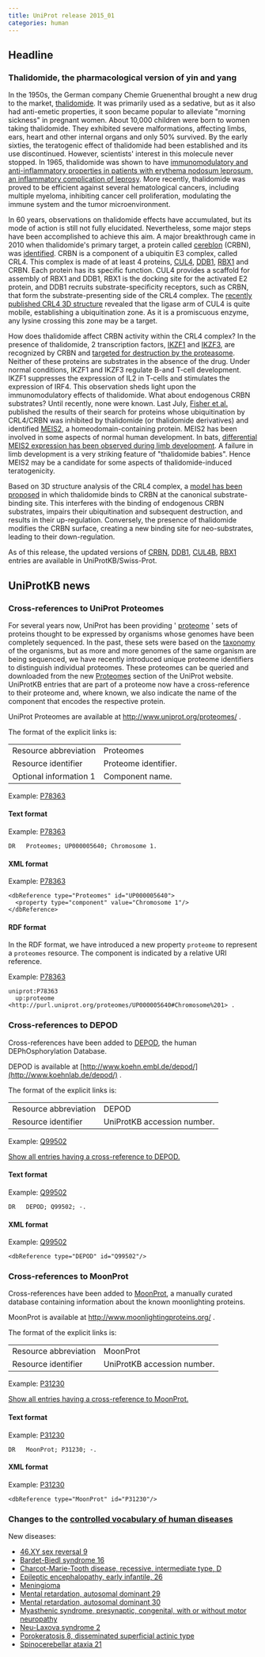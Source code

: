 ```yaml
---
title: UniProt release 2015_01
categories: human
---
```


## Headline

### Thalidomide, the pharmacological version of yin and yang

In the 1950s, the German company Chemie Gruenenthal brought a new drug to the market, [thalidomide](http://en.wikipedia.org/wiki/Thalidomide). It was primarily used as a sedative, but as it also had anti-emetic properties, it soon became popular to alleviate "morning sickness" in pregnant women. About 10,000 children were born to women taking thalidomide. They exhibited severe malformations, affecting limbs, ears, heart and other internal organs and only 50% survived. By the early sixties, the teratogenic effect of thalidomide had been established and its use discontinued. However, scientists' interest in this molecule never stopped. In 1965, thalidomide was shown to have [immunomodulatory and anti-inflammatory properties in patients with erythema nodosum leprosum, an inflammatory complication of leprosy](http://www.ncbi.nlm.nih.gov/pubmed/14296027). More recently, thalidomide was proved to be efficient against several hematological cancers, including multiple myeloma, inhibiting cancer cell proliferation, modulating the immune system and the tumor microenvironment.

In 60 years, observations on thalidomide effects have accumulated, but its mode of action is still not fully elucidated. Nevertheless, some major steps have been accomplished to achieve this aim. A major breakthrough came in 2010 when thalidomide's primary target, a protein called [cereblon](http://www.uniprot.org/uniprot/Q96SW2) (CRBN), was [identified](http://www.ncbi.nlm.nih.gov/pubmed/20223979). CRBN is a component of a ubiquitin E3 complex, called CRL4. This complex is made of at least 4 proteins, [CUL4](http://www.uniprot.org/uniprot/?query=accession:Q13619+OR+accession:Q13620), [DDB1](http://www.uniprot.org/uniprot/Q16531), [RBX1](http://www.uniprot.org/uniprot/P62877) and CRBN. Each protein has its specific function. CUL4 provides a scaffold for assembly of RBX1 and DDB1, RBX1 is the docking site for the activated E2 protein, and DDB1 recruits substrate-specificity receptors, such as CRBN, that form the substrate-presenting side of the CRL4 complex. The [recently published CRL4 3D structure](http://www.ncbi.nlm.nih.gov/pubmed/25043012,25108355) revealed that the ligase arm of CUL4 is quite mobile, establishing a ubiquitination zone. As it is a promiscuous enzyme, any lysine crossing this zone may be a target.

How does thalidomide affect CRBN activity within the CRL4 complex? In the presence of thalidomide, 2 transcription factors, [IKZF1](http://www.uniprot.org/uniprot/Q13422) and [IKZF3](http://www.uniprot.org/uniprot/Q9UKT9), are recognized by CRBN and [targeted for destruction by the proteasome](http://www.ncbi.nlm.nih.gov/pubmed/24292625,24292623,24328678). Neither of these proteins are substrates in the absence of the drug. Under normal conditions, IKZF1 and IKZF3 regulate B-and T-cell development. IKZF1 suppresses the expression of IL2 in T-cells and stimulates the expression of IRF4. This observation sheds light upon the immunomodulatory effects of thalidomide. What about endogenous CRBN substrates? Until recently, none were known. Last July, [Fisher et al.](http://www.ncbi.nlm.nih.gov/pubmed/25043012) published the results of their search for proteins whose ubiquitination by CRL4/CRBN was inhibited by thalidomide (or thalidomide derivatives) and identified [MEIS2](http://www.uniprot.org/uniprot/O14770), a homeodomain-containing protein. MEIS2 has been involved in some aspects of normal human development. In bats, [differential MEIS2 expression has been observed during limb development](http://www.ncbi.nlm.nih.gov/pubmed/25166052). A failure in limb development is a very striking feature of "thalidomide babies". Hence MEIS2 may be a candidate for some aspects of thalidomide-induced teratogenicity.

Based on 3D structure analysis of the CRL4 complex, a [model has been proposed](http://www.ncbi.nlm.nih.gov/pubmed/25043012) in which thalidomide binds to CRBN at the canonical substrate-binding site. This interferes with the binding of endogenous CRBN substrates, impairs their ubiquitination and subsequent destruction, and results in their up-regulation. Conversely, the presence of thalidomide modifies the CRBN surface, creating a new binding site for neo-substrates, leading to their down-regulation.

As of this release, the updated versions of [CRBN](http://www.uniprot.org/uniprot/?query=accession:Q96SW2+OR+accession:Q8C7D2+OR+accession:Q56AP7+OR+accession:Q5R6Y2+OR+accession:Q0P564+OR+accession:P0CF65+OR+accession:Q640S2+OR+accession:Q68EH9), [DDB1](http://www.uniprot.org/uniprot/?query=accession:Q16531+OR+accession:A1A4K3+OR+accession:Q5R649+OR+accession:Q9ESW0+OR+accession:Q3U1J4+OR+accession:Q805F9), [CUL4B](http://www.uniprot.org/uniprot/?query=accession:Q13620), [RBX1](http://www.uniprot.org/uniprot/?query=accession:P62877+OR+accession:P62878) entries are available in UniProtKB/Swiss-Prot.

## UniProtKB news

### Cross-references to UniProt Proteomes

For several years now, UniProt has been providing ' [proteome](http://www.uniprot.org/help/proteome) ' sets of proteins thought to be expressed by organisms whose genomes have been completely sequenced. In the past, these sets were based on the [taxonomy](http://www.uniprot.org/taxonomy) of the organisms, but as more and more genomes of the same organism are being sequenced, we have recently introduced unique proteome identifiers to distinguish individual proteomes. These proteomes can be queried and downloaded from the new [Proteomes](http://www.uniprot.org/proteomes/) section of the UniProt website. UniProtKB entries that are part of a proteome now have a cross-reference to their proteome and, where known, we also indicate the name of the component that encodes the respective protein.

UniProt Proteomes are available at <http://www.uniprot.org/proteomes/> .

The format of the explicit links is:

|                        |                      |
|:-----------------------|:---------------------|
| Resource abbreviation  | Proteomes            |
| Resource identifier    | Proteome identifier. |
| Optional information 1 | Component name.      |

Example: [P78363](http://www.uniprot.org/uniprot/P78363#names%5Fand%5Ftaxonomy)

#### Text format

Example: [P78363](http://www.uniprot.org/uniprot/P78363.txt)

    DR   Proteomes; UP000005640; Chromosome 1.

#### XML format

Example: [P78363](http://www.uniprot.org/uniprot/P78363.xml)

    <dbReference type="Proteomes" id="UP000005640">
      <property type="component" value="Chromosome 1"/>
    </dbReference>

#### RDF format

In the RDF format, we have introduced a new property `proteome` to represent a `proteomes` resource. The component is indicated by a relative URI reference.

Example: [P78363](http://www.uniprot.org/uniprot/P78363.ttl)

    uniprot:P78363
      up:proteome <http://purl.uniprot.org/proteomes/UP000005640#Chromosome%201> .

### Cross-references to DEPOD

Cross-references have been added to [DEPOD](http://www.koehnlab.de/depod/), the human DEPhOsphorylation Database.

DEPOD is available at [http://www.koehn.embl.de/depod/](http://www.koehnlab.de/depod/) .

The format of the explicit links is:

|                       |                             |
|:----------------------|:----------------------------|
| Resource abbreviation | DEPOD                       |
| Resource identifier   | UniProtKB accession number. |

Example: [Q99502](http://www.uniprot.org/uniprot/Q99502)

[Show all entries having a cross-reference to DEPOD.](http://www.uniprot.org/uniprot/?query=database%3Adepod&sort=score)

#### Text format

Example: [Q99502](http://www.uniprot.org/uniprot/Q99502.txt)

    DR   DEPOD; Q99502; -.

#### XML format

Example: [Q99502](http://www.uniprot.org/uniprot/Q99502.xml)

    <dbReference type="DEPOD" id="Q99502"/>

### Cross-references to MoonProt

Cross-references have been added to [MoonProt](http://www.moonlightingproteins.org/), a manually curated database containing information about the known moonlighting proteins.

MoonProt is available at <http://www.moonlightingproteins.org/> .

The format of the explicit links is:

|                       |                             |
|:----------------------|:----------------------------|
| Resource abbreviation | MoonProt                    |
| Resource identifier   | UniProtKB accession number. |

Example: [P31230](http://www.uniprot.org/uniprot/P31230)

[Show all entries having a cross-reference to MoonProt.](http://www.uniprot.org/uniprot/?query=database%3Amoonprot&sort=score)

#### Text format

Example: [P31230](http://www.uniprot.org/uniprot/P31230.txt)

    DR   MoonProt; P31230; -.

#### XML format

Example: [P31230](http://www.uniprot.org/uniprot/P31230.xml)

    <dbReference type="MoonProt" id="P31230"/>

### Changes to the [controlled vocabulary of human diseases](https://ftp.uniprot.org/pub/databases/uniprot/current_release/knowledgebase/complete/docs/humdisease)

New diseases:

-   [46,XY sex reversal 9](http://www.uniprot.org/diseases/DI-04251)
-   [Bardet-Biedl syndrome 16](http://www.uniprot.org/diseases/DI-04258)
-   [Charcot-Marie-Tooth disease, recessive, intermediate type, D](http://www.uniprot.org/diseases/DI-04254)
-   [Epileptic encephalopathy, early infantile, 26](http://www.uniprot.org/diseases/DI-04249)
-   [Meningioma](http://www.uniprot.org/diseases/DI-04248)
-   [Mental retardation, autosomal dominant 29](http://www.uniprot.org/diseases/DI-04252)
-   [Mental retardation, autosomal dominant 30](http://www.uniprot.org/diseases/DI-04257)
-   [Myasthenic syndrome, presynaptic, congenital, with or without motor neuropathy](http://www.uniprot.org/diseases/DI-04255)
-   [Neu-Laxova syndrome 2](http://www.uniprot.org/diseases/DI-04253)
-   [Porokeratosis 8, disseminated superficial actinic type](http://www.uniprot.org/diseases/DI-04250)
-   [Spinocerebellar ataxia 21](http://www.uniprot.org/diseases/DI-04256)

